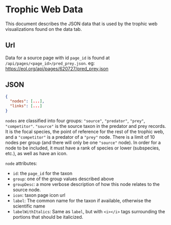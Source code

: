 # Trophic Web Data

This document describes the JSON data that is used by the trophic web visualizations found on the data tab. 

## Url
Data for a source page with id `page_id` is found at `/api/pages/<page_id>/pred_prey.json`. eg: https://eol.org/api/pages/620727/pred_prey.json

## JSON
```json
{
  "nodes": [...],
  "links": [...]
}
```

`nodes` are classified into four groups: `"source"`, `"predator"`, `"prey"`, `"competitor"`. `"source"` is the source taxon in the predator and prey records. It is the focal species, the point of reference for the rest of the trophic web, and a `"competitor"` is a predator of a `"prey"` node. There is a limit of 10 nodes per group (and there will only be one `"source"` node). In order for a node to be included, it must have a rank of species or lower (subspecies, etc.), as well as have an icon.

`node` attributes:
  * `id`: the `page_id` for the taxon 
  * `group`: one of the group values described above
  * `groupDesc`: a more verbose description of how this node relates to the source node.
  * `icon`: taxon page icon url
  * `label`: The common name for the taxon if available, otherwise the scientific name
  * `labelWithItalics`: Same as `label`, but with `<i></i>` tags surrounding the portions that should be italicized.
  * `x`: convenience for visualization code, always 0.
  * `y`: same as `x`

`link` attributes:
  * `source`: the node `id` of the taxon that eats the `target`
  * `target`: the node `id` of the taxon that is eaten by the `source`


